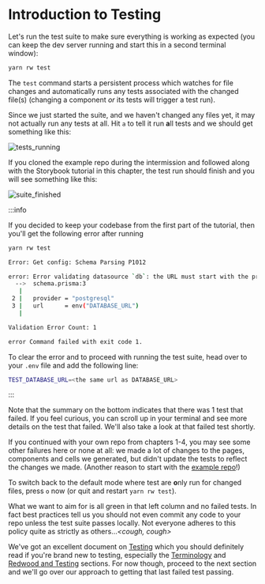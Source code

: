 # Introduction to Testing

Let's run the test suite to make sure everything is working as expected (you can keep the dev server running and start this in a second terminal window):

```bash
yarn rw test
```

The `test` command starts a persistent process which watches for file changes and automatically runs any tests associated with the changed file(s) (changing a component *or* its tests will trigger a test run).

Since we just started the suite, and we haven't changed any files yet, it may not actually run any tests at all. Hit `a` to tell it run **a**ll tests and we should get something like this:

![tests_running](https://user-images.githubusercontent.com/46945607/165376937-89ed9254-0d8e-4945-a0d9-17178764a4b0.png)

If you cloned the example repo during the intermission and followed along with the Storybook tutorial in this chapter, the test run should finish and you will see something like this:

![suite_finished](https://user-images.githubusercontent.com/46945607/165378519-2859dd0d-d46a-448f-a62e-0b8f91c55a87.png)

:::info

If you decided to keep your codebase from the first part of the tutorial, then you'll get the following error after running

```bash
yarn rw test

Error: Get config: Schema Parsing P1012

error: Error validating datasource `db`: the URL must start with the protocol `postgresql://` or `postgres://`.
  -->  schema.prisma:3
   |
 2 |   provider = "postgresql"
 3 |   url      = env("DATABASE_URL")
   |

Validation Error Count: 1

error Command failed with exit code 1.
```

To clear the error and to proceed with running the test suite, head over to your `.env` file and add the following line:

```bash
TEST_DATABASE_URL=<the same url as DATABASE_URL>
```

:::

Note that the summary on the bottom indicates that there was 1 test that failed. If you feel curious, you can scroll up in your terminal and see more details on the test that failed. We'll also take a look at that failed test shortly.

If you continued with your own repo from chapters 1-4, you may see some other failures here or none at all: we made a lot of changes to the pages, components and cells we generated, but didn't update the tests to reflect the changes we made. (Another reason to start with the [example repo](#using-the-example-repo)!)

To switch back to the default mode where test are **o**nly run for changed files, press `o` now (or quit and restart `yarn rw test`).

What we want to aim for is all green in that left column and no failed tests. In fact best practices tell us you should not even commit any code to your repo unless the test suite passes locally. Not everyone adheres to this policy quite as strictly as others...*&lt;cough, cough&gt;*

We've got an excellent document on [Testing](../../testing.md) which you should definitely read if you're brand new to testing, especially the [Terminology](../../testing.md#terminology) and [Redwood and Testing](../../testing.md#redwood-and-testing) sections. For now though, proceed to the next section and we'll go over our approach to getting that last failed test passing.

